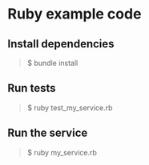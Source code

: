 # Ruby example code

## Install dependencies

> $ bundle install

## Run tests

> $ ruby test_my_service.rb

## Run the service

> $ ruby my_service.rb

